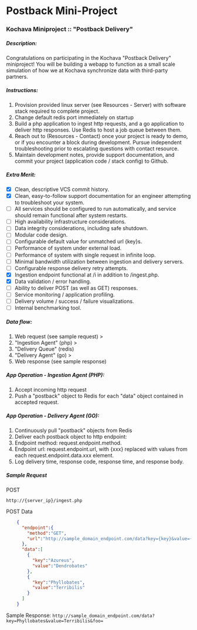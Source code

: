 # Postback Mini-Project

### Kochava Miniproject :: "Postback Delivery"

##### Description:

Congratulations on participating in the Kochava "Postback Delivery" miniproject! You will be building a webapp to function as a small scale simulation of how we at Kochava synchronize data with third-party partners.

##### Instructions:
1. Provision provided linux server (see Resources - Server) with software stack required to complete project.
2. Change default redis port immediately on startup
3. Build a php application to ingest http requests, and a go application to deliver http responses. Use Redis to host a job queue between them.
4. Reach out to (Resources - Contact) once your project is ready to demo, or if you encounter a block during development. Pursue independent troubleshooting prior to escalating questions with contact resource.
5. Maintain development notes, provide support documentation, and commit your project (application code / stack config) to Github.

##### Extra Merit:
- [x] Clean, descriptive VCS commit history.
- [x] Clean, easy-to-follow support documentation for an engineer attempting to troubleshoot your system.
- [ ] All services should be configured to run automatically, and service should remain functional after system restarts.
- [ ] High availability infrastructure considerations.
- [ ] Data integrity considerations, including safe shutdown.
- [ ] Modular code design.
- [ ] Configurable default value for unmatched url {key}s.
- [ ] Performance of system under external load.
- [ ] Performance of system with single request in infinite loop.
- [ ] Minimal bandwidth utilization between ingestion and delivery servers.
- [ ] Configurable response delivery retry attempts.
- [x] Ingestion endpoint functional at /i in addition to /ingest.php.
- [x] Data validation / error handling.
- [ ] Ability to deliver POST (as well as GET) responses.
- [ ] Service monitoring / application profiling.
- [ ] Delivery volume / success / failure visualizations.
- [ ] Internal benchmarking tool.

##### Data flow:
1. Web request (see sample request) >
2. "Ingestion Agent" (php) >
3. "Delivery Queue" (redis)
4. "Delivery Agent" (go) >
5. Web response (see sample response)

##### App Operation - Ingestion Agent (PHP):
1. Accept incoming http request
2. Push a "postback" object to Redis for each "data" object contained in accepted request.

##### App Operation - Delivery Agent (GO):
1. Continuously pull "postback" objects from Redis
2. Deliver each postback object to http endpoint:
  1. Endpoint method: request.endpoint.method.
  2. Endpoint url: request.endpoint.url, with {xxx} replaced with values from each request.endpoint.data.xxx element.
3. Log delivery time, response code, response time, and response body.

##### Sample Request

POST

`http://{server_ip}/ingest.php`

POST Data
```json
    {
  	  "endpoint":{
  	    "method":"GET",
  	    "url":"http://sample_domain_endpoint.com/data?key={key}&value={value}&foo={bar}"
  	  },
  	  "data":[
  	    {
  	      "key":"Azureus",
  	      "value":"Dendrobates"
  	    },
  	    {
  	      "key":"Phyllobates",
  	      "value":"Terribilis"
  	    }
  	  ]
  	}
```

Sample Response:
	`http://sample_domain_endpoint.com/data?key=Phyllobates&value=Terribilis&foo=`